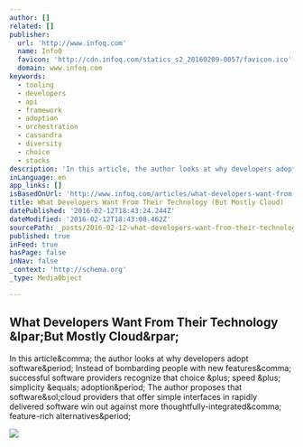 ```yaml
---
author: []
related: []
publisher:
  url: 'http://www.infoq.com'
  name: InfoQ
  favicon: 'http://cdn.infoq.com/statics_s2_20160209-0057/favicon.ico'
  domain: www.infoq.com
keywords:
  - tooling
  - developers
  - api
  - framework
  - adoption
  - orchestration
  - cassandra
  - diversity
  - choice
  - stacks
description: 'In this article, the author looks at why developers adopt software. Instead of bombarding people with new features, successful software providers recognize that choice + speed + simplicity = adoption. The author proposes that software/cloud providers that offer simple interfaces in rapidly delivered software win out against more thoughtfully-integrated, feature-rich alternatives.'
inLanguage: en
app_links: []
isBasedOnUrl: 'http://www.infoq.com/articles/what-developers-want-from-cloud'
title: What Developers Want From Their Technology (But Mostly Cloud)
datePublished: '2016-02-12T18:43:24.244Z'
dateModified: '2016-02-12T18:43:08.462Z'
sourcePath: _posts/2016-02-12-what-developers-want-from-their-technology-but-mostly-cloud.md
published: true
inFeed: true
hasPage: false
inNav: false
_context: 'http://schema.org'
_type: MediaObject

---
```

<article style=""><h1>What Developers Want From Their Technology &amp;lpar;But Mostly Cloud&amp;rpar;</h1><p>In this article&amp;comma; the author looks at why developers adopt software&amp;period; Instead of bombarding people with new features&amp;comma; successful software providers recognize that choice &amp;plus; speed &amp;plus; simplicity &amp;equals; adoption&amp;period; The author proposes that software&amp;sol;cloud providers that offer simple interfaces in rapidly delivered software win out against more thoughtfully-integrated&amp;comma; feature-rich alternatives&amp;period;</p><img src="http://cdn.infoq.com/statics_s2_20160209-0057/resource/articles/what-developers-want-from-cloud/en/resources/devs1.jpg" /></article>